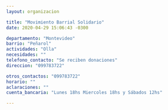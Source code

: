 ```yaml
---
layout: organizacion

title: "Movimiento Barrial Solidario"
date: 2020-04-29 15:06:43 -0300

departamento: "Montevideo"
barrio: "Peñarol"
actividades: "Olla"
necesidades: ""
telefono_contacto: "Se reciben donaciones"
direccion: "099783722"

otros_contactos: "099783722"
horario: ""
aclaraciones: ""
cuenta_bancaria: "Lunes 18hs Miercoles 18hs y Sábados 12hs"

---
```

